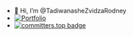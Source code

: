 - 👋 Hi, I’m @TadiwanasheZvidzaRodney
- [![Portfolio](https://user-badge.committers.top/zimbabwe/TadiwanasheZvidzaRodney.svg)](https://tadiwanashe.vercel.app)
- [![committers.top badge](https://user-badge.committers.top/zimbabwe/TadiwanasheZvidzaRodney.svg)](https://user-badge.committers.top/zimbabwe/TadiwanasheZvidzaRodney)

<!---
TadiwanasheZvidzaRodney/TadiwanasheZvidzaRodney is a ✨ special ✨ repository because its `README.md` (this file) appears on your GitHub profile.
You can click the Preview link to take a look at your changes.
--->
